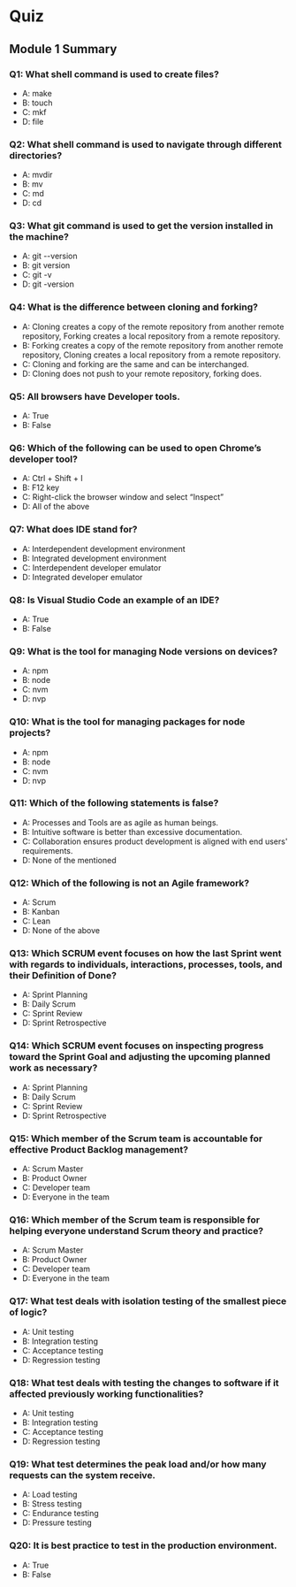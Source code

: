 # Quiz

## Module 1 Summary

### Q1: What shell command is used to create files?
- A: make
- B: touch
- C: mkf
- D: file

### Q2: What shell command is used to navigate through different directories?
- A: mvdir
- B: mv
- C: md
- D: cd

### Q3: What git command is used to get the version installed in the machine?
- A: git --version
- B: git version
- C: git -v
- D: git -version

### Q4: What is the difference between cloning and forking?
- A: Cloning creates a copy of the remote repository from another remote repository, Forking creates a local repository from a remote repository.
- B: Forking creates a copy of the remote repository from another remote repository, Cloning creates a local repository from a remote repository.
- C: Cloning and forking are the same and can be interchanged.
- D: Cloning does not push to your remote repository, forking does.

### Q5: All browsers have Developer tools.
- A: True
- B: False

### Q6: Which of the following can be used to open Chrome’s developer tool?
- A: Ctrl + Shift + I
- B: F12 key
- C: Right-click the browser window and select “Inspect”
- D: All of the above

### Q7: What does IDE stand for?
- A: Interdependent development environment
- B: Integrated development environment
- C: Interdependent developer emulator
- D: Integrated developer emulator

### Q8: Is Visual Studio Code an example of an IDE?
- A: True
- B: False

### Q9: What is the tool for managing Node versions on devices?
- A: npm
- B: node
- C: nvm
- D: nvp

### Q10: What is the tool for managing packages for node projects?
- A: npm
- B: node
- C: nvm
- D: nvp

### Q11: Which of the following statements is false?
- A: Processes and Tools are as agile as human beings.
- B: Intuitive software is better than excessive documentation.
- C: Collaboration ensures product development is aligned with end users' requirements.
- D: None of the mentioned

### Q12: Which of the following is not an Agile framework?
- A: Scrum
- B: Kanban
- C: Lean
- D: None of the above

### Q13: Which SCRUM event focuses on how the last Sprint went with regards to individuals, interactions, processes, tools, and their Definition of Done?
- A: Sprint Planning
- B: Daily Scrum
- C: Sprint Review
- D: Sprint Retrospective

### Q14: Which SCRUM event focuses on inspecting progress toward the Sprint Goal and adjusting the upcoming planned work as necessary?
- A: Sprint Planning
- B: Daily Scrum
- C: Sprint Review
- D: Sprint Retrospective

### Q15: Which member of the Scrum team is accountable for effective Product Backlog management?
- A: Scrum Master
- B: Product Owner
- C: Developer team
- D: Everyone in the team

### Q16: Which member of the Scrum team is responsible for helping everyone understand Scrum theory and practice?
- A: Scrum Master
- B: Product Owner
- C: Developer team
- D: Everyone in the team

### Q17: What test deals with isolation testing of the smallest piece of logic?
- A: Unit testing
- B: Integration testing
- C: Acceptance testing
- D: Regression testing

### Q18: What test deals with testing the changes to software if it affected previously working functionalities?
- A: Unit testing
- B: Integration testing
- C: Acceptance testing
- D: Regression testing

### Q19: What test determines the peak load and/or how many requests can the system receive.
- A: Load testing
- B: Stress testing
- C: Endurance testing
- D: Pressure testing 

### Q20: It is best practice to test in the production environment.
- A: True
- B: False
